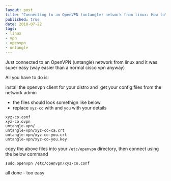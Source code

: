 ```yaml
--- 
layout: post
title: "Connecting to an OpenVPN (untangle) network from linux: How to"
published: true
date: 2010-07-22
tags: 
- linux
- vpn
- openvpn
- untangle
---
```

Just connected to an OpenVPN (untangle) network from linux and it was super easy (way easier than a normal cisco vpn anyway)

All you have to do is:

install the openvpn client for your distro and  get your config files from the network admin 

* the files should look somethign like below
* replace `xyz-co` with and `you` with your details

```
xyz-co.conf
xyz-co.ovpn
untangle-vpn/
untangle-vpn/xyz-co-ca.crt
untangle-vpn/xyz-co-you.crt
untangle-vpn/xyz-co-you.key
```

copy the above files into your `/etc/openvpn` directory, then connect using the below command

```
sudo openvpn /etc/openvpn/xyz-co.conf
```

all done - too easy
